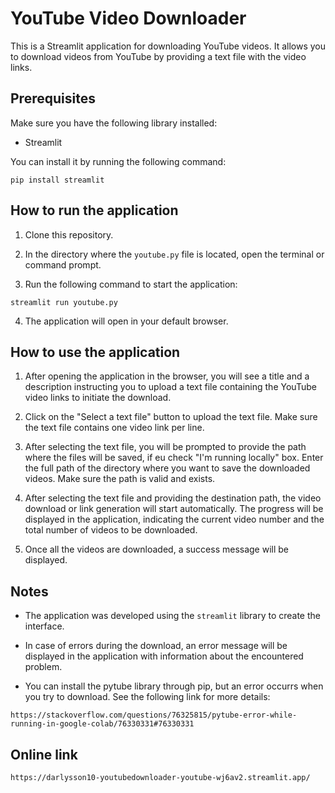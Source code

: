 # YouTube Video Downloader

This is a Streamlit application for downloading YouTube videos. It allows you to download videos from YouTube by providing a text file with the video links.

## Prerequisites

Make sure you have the following library installed:

- Streamlit

You can install it by running the following command:
```
pip install streamlit
```

## How to run the application

1. Clone this repository.

2. In the directory where the `youtube.py` file is located, open the terminal or command prompt.

3. Run the following command to start the application:

```
streamlit run youtube.py
```

4. The application will open in your default browser.

## How to use the application

1. After opening the application in the browser, you will see a title and a description instructing you to upload a text file containing the YouTube video links to initiate the download.

2. Click on the "Select a text file" button to upload the text file. Make sure the text file contains one video link per line.

3. After selecting the text file, you will be prompted to provide the path where the files will be saved, if eu check "I'm running locally" box. Enter the full path of the directory where you want to save the downloaded videos. Make sure the path is valid and exists.

4. After selecting the text file and providing the destination path, the video download or link generation will start automatically. The progress will be displayed in the application, indicating the current video number and the total number of videos to be downloaded.

5. Once all the videos are downloaded, a success message will be displayed.

## Notes

- The application was developed using the `streamlit` library to create the interface.

- In case of errors during the download, an error message will be displayed in the application with information about the encountered problem.

- You can install the pytube library through pip, but an error occurrs when you try to download. See the following link for more details:
```
https://stackoverflow.com/questions/76325815/pytube-error-while-running-in-google-colab/76330331#76330331
```

## Online link
```
https://darlysson10-youtubedownloader-youtube-wj6av2.streamlit.app/
```
